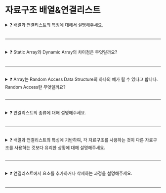 # 자료구조 배열&연결리스트

<details>

<summary>❓ 배열과 연결리스트의 특징에 대해서 설명해주세요.</summary>

### ❓ 배열과 연결리스트의 특징에 대해서 설명해주세요.

1. **배열**
   
![image](https://github.com/Shortudy-10th/tech-for-developer/assets/64778589/4f3bb1f5-e8ce-47dd-a2f1-eae66daa854f)
  * 데이터가 메모리 상에서 연속적으로 존재함
  * index로 접근 가능
  * index로 조회할 때 시간복잡도가 `O(1)`
    * 연속적이기 때문에 `배열의 첫번째 주소 + index` 만큼 하면 바로 조회 가능하기 때문
  * 공간이 연속적이기 때문에 삽입과 삭제가 쉽지 않음
    * 삽입할 때는 추가 공간을 확보해야 하고, 삭제할 때는 중간을 비워둬선 안 되기 때문에 뒤의 요소를 전부 하나씩 앞당겨야 함

<br/>

2. **연결리스트**
   
![image](https://github.com/Shortudy-10th/tech-for-developer/assets/64778589/a23f97b4-7a34-4c59-8757-c7560835505e)
  * 논리적으로는 연속적이나, 메모리 상에서는 연속적으로 존재하지 않음
  * 연결리스트를 이루는 노드가 유형에 따라 앞, 뒤 노드의 주소값을 가지고 있기 때문에 논리적으로 연속된 것처럼 보일 수 있음
  * 조회할 때 시간복잡도 `O(n)`
    * 특정 노드를 찾기 위해 첫번째 요소부터 특정 노드까지 찾아가야 하기 때문
  * 삽입/삭제할 때 시간복잡도 `O(1)`
    * 단, 삽입/삭제할 위치로 찾아가는 시간이 있기 때문에 실질적으로는 `O(n) + O(1)`



</details>

<br>

---

<br>






<details>

<summary>❓ Static Array와 Dynamic Array의 차이점은 무엇일까요?</summary>

### ❓ Static Array와 Dynamic Array의 차이점은 무엇일까요?

- **Static Array**
  - 정적 배열
  - 크기가 고정임
  - 배열을 사용하기 전 미리 크기를 정해두고 사용함
  - 사용할 만큼의 크기를 정해두기 때문에 메모리 낭비가 없음
  - Stack 메모리 영역에 할당됨

- **Dynamic Array**
  - 동적 배열
  - 크기가 가변적임
  - 크기를 정해두지 않고 요소를 추가, 삭제할 수 있음
  - 사용할 크기보다 더 큰 공간을 미리 할당받기 때문에 메모리 낭비가 있을 수 있음
  - Heap 메모리 영역에 할당됨



</details>

<br>

---

<br>






<details>

<summary>❓ Array는 Random Access Data Structure의 하나의 예가 될 수 있다고 합니다. Random Access란 무엇일까요?</summary>

### ❓ Array는 Random Access Data Structure의 하나의 예가 될 수 있다고 합니다. Random Access란 무엇일까요?

![Sequential-Access-Vs-Random-Access](https://www.infobrother.com/img/others/Sequential-Access-Vs-Random-Access.png)
- Data Structure내의 다른 data에 의지하지 않고 index나 key값 등으로 순서 상관 없이 조회할 수 있는 접근법을 의미한다.
- 배열은 특정 위치에 있는 요소에 index로 직접 접근하여 조회할 수 있다. 어느 곳을 조회하더라도 시간복잡도가 똑같이 `O(1)`이다.
- `Random Access` <-> `Sequential Access`

<br>

<details>
<summary>❓ Sequential Access의 예시를 하나 이상 들어주세요.</summary>
  
### ❓ Sequential Access의 예시를 하나 이상 들어주세요.

- 대표적인 Sequential Access로 연결리스트가 있다.
- 여러 개의 노드로 이루어진 연결리스트는 노드에 저장된 다음 혹은 이전 노드 주소를 읽어 찾아감으로써 N번째 노드를 찾기 위해 첫 노드부터 N번째 노드까지 순차적으로 접근해야 한다.
  
</details>

</details>

<br>

---

<br>





<details>

<summary>❓ 연결리스트의 종류에 대해 설명해주세요.</summary>

### ❓ 연결리스트의 종류에 대해 설명해주세요.

1. **단일 연결 리스트**
<img src="https://github.com/Shortudy-10th/tech-for-developer/assets/64778589/4a262e7a-a908-4cc8-ac2f-7474b29ec331" width="700">

- 가장 단순한 구현으로, 각 노드는 그 다음 노드에 대한 참조를 가지고 있는 단방향 연결 리스트이다.
- 첫 노드에서 마지막 노드까지 한 방향으로 연결되어 있다.

<br>

2. **이중 연결 리스트**
<img src="https://github.com/Shortudy-10th/tech-for-developer/assets/64778589/6bbcb964-2847-4cf1-a23e-2d95bb7aaf7c" width="700">

- 단일 연결 리스트와는 다르게 이전 노드의 참조까지 갖고 있는 양뱡향 연결 리스트이다.

<br>

3. **원형 연결 리스트**
<img src="https://github.com/Shortudy-10th/tech-for-developer/assets/64778589/19a05336-9853-4e68-84c7-ad596abd59e1" width="700">

- 가장 마지막 노드가 가장 첫 번째 노드를 가리키게 해 원형 구조를 만든 리스트이다.



</details>

<br>

---

<br>






<details>

<summary>❓ 배열과 연결리스트의 특성에 기반하여, 각 자료구조를 사용하는 것이 다른 자료구조를 사용하는 것보다 유리한 상황에 대해 설명해주세요.</summary>

### ❓ 배열과 연결리스트의 특성에 기반하여, 각 자료구조를 사용하는 것이 다른 자료구조를 사용하는 것보다 유리한 상황에 대해 설명해주세요.


1. **배열**
- 메모리 상에 연속적으로 저장되어 있다.
- 조회 속도가 `O(1)`로 빠르다.
- 데이터의 삽입, 삭제는 느리다.
- `데이터의 삽입, 삭제보다는 조회가 많이 일어나는 상황에 사용하는 것이 유리하다.`
- `메모리 효율성이 중요한 경우에 사용하는 것이 좋다.`

<br>

2. **연결리스트**
- 논리적으로는 연속적이나 메모리 상에 비연속적으로 저장되어 있다. 
- 조회 속도가 `O(n)`으로 느리다.
- 데이터의 삽입, 삭제는 배열보다 빠르다. (메모리 할당의 유연성)
- `데이터의 조회보다는 삽입, 삭제가 빈번한 상황에 사용하는 것이 유리하다.`
- `유연한 메모리 할당이 필요할 때 사용하는 것이 좋다.`



</details>

<br>

---

<br>






<details>

<summary>❓ 연결리스트에서 요소를 추가하거나 삭제하는 과정을 설명해주세요.</summary>

### ❓ 연결리스트에서 요소를 추가하거나 삭제하는 과정을 설명해주세요.

1. **추가**
![image](https://github.com/Shortudy-10th/tech-for-developer/assets/70586307/70e9e194-37b7-4695-9751-2448d09e7e2c)
  - 추가가 필요한 인덱스에 접근한다.
  - 타겟 노드의 next를, 인덱스 노드의 next로 연결한다.
  - 인덱스 노드의 next를 타겟 노드로 연결한다.

<br/>

2. **삭제**
![image](https://github.com/Shortudy-10th/tech-for-developer/assets/70586307/db40ab01-46d7-4ac9-8a7d-9e13234d5705)
  - 타겟 노드 기준으로 before 노드의 next를, 타겟 노드의 next로 연결한다.
  - 타겟 노드를 삭제한다.

</details>

<br>

---
